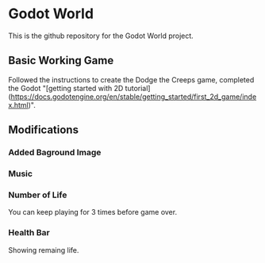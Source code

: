 # Godot World
This is the github repository for the Godot World project.

## Basic Working Game
Followed the instructions to create the Dodge the Creeps game, completed the Godot "[getting started with 2D tutorial] (https://docs.godotengine.org/en/stable/getting_started/first_2d_game/index.html)". 



## Modifications
### Added Baground Image
### Music 
### Number of Life 
You can keep playing for 3 times before game over.
### Health Bar
Showing remaing life. 
